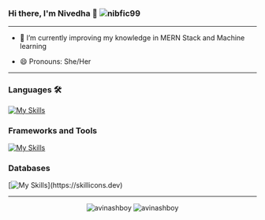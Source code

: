 ### Hi there, I'm Nivedha 👋 <img src="https://komarev.com/ghpvc/?username=avinashboy&label=Profile%20views&color=0e75b6&style=flat" alt="nibfic99" /> 
	

<hr>


- 🌱 I’m currently improving my knowledge in MERN Stack and Machine learning
<!-- - 💬 Ask me about ... -->
<!-- - 📫 How to reach me: ... -->
- 😄 Pronouns: She/Her

<!-- - ⚡ Fun fact: I.. -->

<hr>

### Languages 🛠
[![My Skills](https://skillicons.dev/icons?i=nodejs,python,C++)](https://skillicons.dev)

### Frameworks and Tools
[![My Skills](https://skillicons.dev/icons?i=git,react,express,heroku,netlify,Sklearn,Tensorflow)](https://skillicons.dev)


### Databases
[![My Skills](https://skillicons.dev/icons?i=mongodb,postgres,)](https://skillicons.dev)

<hr>

<p align="center">
	<img src="https://github-readme-stats.vercel.app/api?username=avinashboy&show_icons=true&locale=en&theme=dark" alt="avinashboy" />
  	<img src="https://github-readme-stats.vercel.app/api/top-langs?username=avinashboy&show_icons=true&locale=en&layout=compact&theme=dark" alt="avinashboy" />
</p>
